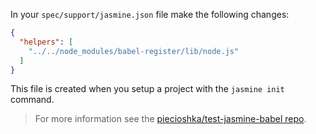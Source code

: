 In your `spec/support/jasmine.json` file make the following changes:

```json
{
  "helpers": [
    "../../node_modules/babel-register/lib/node.js"
  ]
}
```

This file is created when you setup a project with the `jasmine init` command.

<blockquote class="babel-callout babel-callout-info">
  <p>
    For more information see the <a href="https://github.com/piecioshka/test-jasmine-babel">piecioshka/test-jasmine-babel repo</a>.
  </p>
</blockquote>
